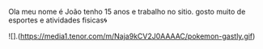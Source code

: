 Ola meu nome é João tenho 15 anos e trabalho no sitio.
 gosto muito de esportes e atividades fisicas🌀
 
 
 ![].(https://media1.tenor.com/m/Naja9kCV2J0AAAAC/pokemon-gastly.gif)
 
